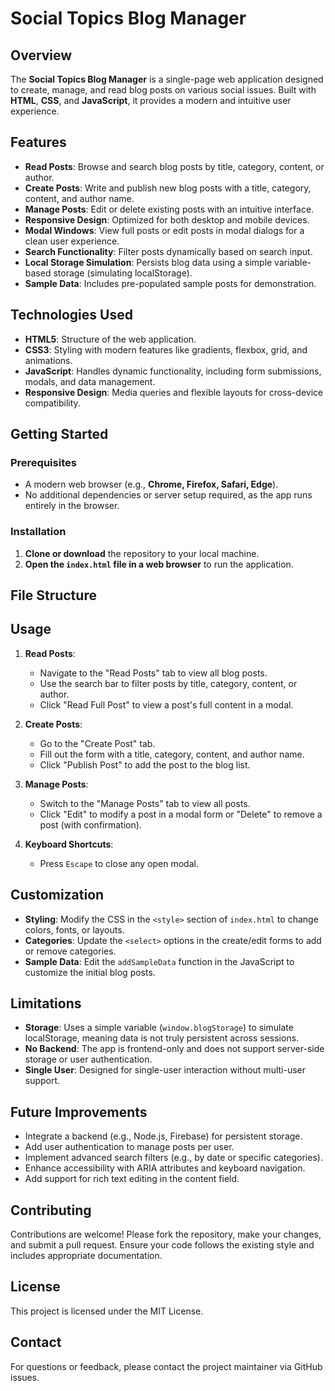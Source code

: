 # **Social Topics Blog Manager**

## **Overview**
The **Social Topics Blog Manager** is a single-page web application designed to create, manage, and read blog posts on various social issues. Built with **HTML**, **CSS**, and **JavaScript**, it provides a modern and intuitive user experience.

## **Features**

- **Read Posts**: Browse and search blog posts by title, category, content, or author.
- **Create Posts**: Write and publish new blog posts with a title, category, content, and author name.
- **Manage Posts**: Edit or delete existing posts with an intuitive interface.
- **Responsive Design**: Optimized for both desktop and mobile devices.
- **Modal Windows**: View full posts or edit posts in modal dialogs for a clean user experience.
- **Search Functionality**: Filter posts dynamically based on search input.
- **Local Storage Simulation**: Persists blog data using a simple variable-based storage (simulating localStorage).
- **Sample Data**: Includes pre-populated sample posts for demonstration.

## **Technologies Used**

- **HTML5**: Structure of the web application.
- **CSS3**: Styling with modern features like gradients, flexbox, grid, and animations.
- **JavaScript**: Handles dynamic functionality, including form submissions, modals, and data management.
- **Responsive Design**: Media queries and flexible layouts for cross-device compatibility.

## **Getting Started**

### **Prerequisites**
- A modern web browser (e.g., **Chrome, Firefox, Safari, Edge**).
- No additional dependencies or server setup required, as the app runs entirely in the browser.

### **Installation**
1. **Clone or download** the repository to your local machine.
2. **Open the `index.html` file in a web browser** to run the application.

## **File Structure**

## Usage
1. **Read Posts**:
   - Navigate to the "Read Posts" tab to view all blog posts.
   - Use the search bar to filter posts by title, category, content, or author.
   - Click "Read Full Post" to view a post's full content in a modal.

2. **Create Posts**:
   - Go to the "Create Post" tab.
   - Fill out the form with a title, category, content, and author name.
   - Click "Publish Post" to add the post to the blog list.

3. **Manage Posts**:
   - Switch to the "Manage Posts" tab to view all posts.
   - Click "Edit" to modify a post in a modal form or "Delete" to remove a post (with confirmation).

4. **Keyboard Shortcuts**:
   - Press `Escape` to close any open modal.

## Customization
- **Styling**: Modify the CSS in the `<style>` section of `index.html` to change colors, fonts, or layouts.
- **Categories**: Update the `<select>` options in the create/edit forms to add or remove categories.
- **Sample Data**: Edit the `addSampleData` function in the JavaScript to customize the initial blog posts.

## Limitations
- **Storage**: Uses a simple variable (`window.blogStorage`) to simulate localStorage, meaning data is not truly persistent across sessions.
- **No Backend**: The app is frontend-only and does not support server-side storage or user authentication.
- **Single User**: Designed for single-user interaction without multi-user support.

## Future Improvements
- Integrate a backend (e.g., Node.js, Firebase) for persistent storage.
- Add user authentication to manage posts per user.
- Implement advanced search filters (e.g., by date or specific categories).
- Enhance accessibility with ARIA attributes and keyboard navigation.
- Add support for rich text editing in the content field.

## Contributing
Contributions are welcome! Please fork the repository, make your changes, and submit a pull request. Ensure your code follows the existing style and includes appropriate documentation.

## License
This project is licensed under the MIT License.

## Contact
For questions or feedback, please contact the project maintainer via GitHub issues.
